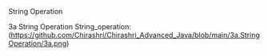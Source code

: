 String Operation

3a String Operation String_operation:(https://github.com/Chirashri/Chirashri_Advanced_Java/blob/main/3a.StringOperation/3a.png)
